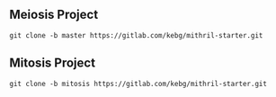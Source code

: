 ## Meiosis Project

```
git clone -b master https://gitlab.com/kebg/mithril-starter.git
```

## Mitosis Project

```
git clone -b mitosis https://gitlab.com/kebg/mithril-starter.git
``` 